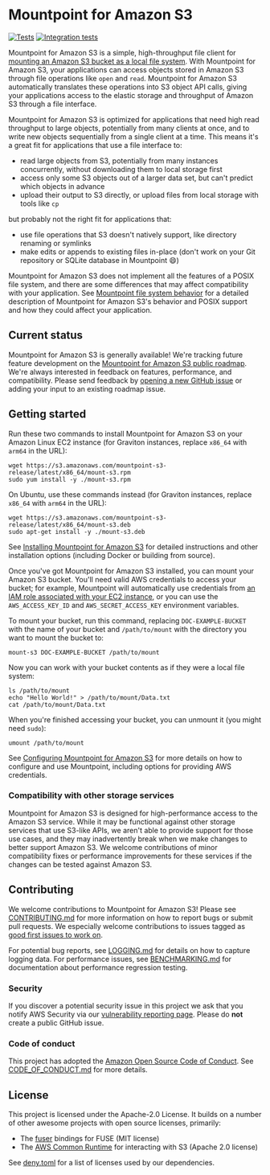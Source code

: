 # Mountpoint for Amazon S3

[![Tests](https://github.com/awslabs/mountpoint-s3/actions/workflows/tests.yml/badge.svg)](https://github.com/awslabs/mountpoint-s3/actions/workflows/tests.yml)
[![Integration tests](https://github.com/awslabs/mountpoint-s3/actions/workflows/integration_main.yml/badge.svg?branch=main)](https://github.com/awslabs/mountpoint-s3/actions/workflows/integration_main.yml)

Mountpoint for Amazon S3 is a simple, high-throughput file client for [mounting an Amazon S3 bucket as a local file system](https://aws.amazon.com/blogs/storage/the-inside-story-on-mountpoint-for-amazon-s3-a-high-performance-open-source-file-client/). With Mountpoint for Amazon S3, your applications can access objects stored in Amazon S3 through file operations like `open` and `read`. Mountpoint for Amazon S3 automatically translates these operations into S3 object API calls, giving your applications access to the elastic storage and throughput of Amazon S3 through a file interface.

Mountpoint for Amazon S3 is optimized for applications that need high read throughput to large objects, potentially from many clients at once, and to write new objects sequentially from a single client at a time. This means it's a great fit for applications that use a file interface to:
* read large objects from S3, potentially from many instances concurrently, without downloading them to local storage first
* access only some S3 objects out of a larger data set, but can't predict which objects in advance
* upload their output to S3 directly, or upload files from local storage with tools like `cp`

but probably not the right fit for applications that:
* use file operations that S3 doesn't natively support, like directory renaming or symlinks
* make edits or appends to existing files in-place (don't work on your Git repository or SQLite database in Mountpoint 😄)

Mountpoint for Amazon S3 does not implement all the features of a POSIX file system, and there are some differences that may affect compatibility with your application. See [Mountpoint file system behavior](doc/SEMANTICS.md) for a detailed description of Mountpoint for Amazon S3's behavior and POSIX support and how they could affect your application.

## Current status

Mountpoint for Amazon S3 is generally available! We're tracking future feature development on the [Mountpoint for Amazon S3 public roadmap](https://github.com/orgs/awslabs/projects/84). We're always interested in feedback on features, performance, and compatibility. Please send feedback by [opening a new GitHub issue](https://github.com/awslabs/mountpoint-s3/issues/new/choose) or adding your input to an existing roadmap issue.

## Getting started

Run these two commands to install Mountpoint for Amazon S3 on your Amazon Linux EC2 instance (for Graviton instances, replace `x86_64` with `arm64` in the URL):

    wget https://s3.amazonaws.com/mountpoint-s3-release/latest/x86_64/mount-s3.rpm
    sudo yum install -y ./mount-s3.rpm

On Ubuntu, use these commands instead (for Graviton instances, replace `x86_64` with `arm64` in the URL):

    wget https://s3.amazonaws.com/mountpoint-s3-release/latest/x86_64/mount-s3.deb
    sudo apt-get install -y ./mount-s3.deb

See [Installing Mountpoint for Amazon S3](doc/INSTALL.md) for detailed instructions and other installation options (including Docker or building from source).

Once you've got Mountpoint for Amazon S3 installed, you can mount your Amazon S3 bucket.
You'll need valid AWS credentials to access your bucket;
for example, Mountpoint will automatically use credentials from [an IAM role associated with your EC2 instance](https://docs.aws.amazon.com/AWSEC2/latest/UserGuide/iam-roles-for-amazon-ec2.html),
or you can use the `AWS_ACCESS_KEY_ID` and `AWS_SECRET_ACCESS_KEY` environment variables.

To mount your bucket, run this command,
replacing `DOC-EXAMPLE-BUCKET` with the name of your bucket
and `/path/to/mount` with the directory you want to mount the bucket to:

    mount-s3 DOC-EXAMPLE-BUCKET /path/to/mount

Now you can work with your bucket contents as if they were a local file system:

    ls /path/to/mount
    echo "Hello World!" > /path/to/mount/Data.txt
    cat /path/to/mount/Data.txt

When you're finished accessing your bucket, you can unmount it (you might need `sudo`):

    umount /path/to/mount

See [Configuring Mountpoint for Amazon S3](doc/CONFIGURATION.md) for more details on how to configure and use Mountpoint, including options for providing AWS credentials.

### Compatibility with other storage services

Mountpoint for Amazon S3 is designed for high-performance access to the Amazon S3 service. While it may be functional against other storage services that use S3-like APIs, we aren't able to provide support for those use cases, and they may inadvertently break when we make changes to better support Amazon S3. We welcome contributions of minor compatibility fixes or performance improvements for these services if the changes can be tested against Amazon S3.

## Contributing

We welcome contributions to Mountpoint for Amazon S3! Please see [CONTRIBUTING.md](doc/CONTRIBUTING.md) for more information on how to report bugs or submit pull requests. We especially welcome contributions to issues tagged as [good first issues to work on](https://github.com/awslabs/mountpoint-s3/issues?q=is%3Aissue+is%3Aopen+label%3A%22good+first+issue%22).

For potential bug reports, see [LOGGING.md](doc/LOGGING.md) for details on how to capture logging data.
For performance issues, see [BENCHMARKING.md](doc/BENCHMARKING.md) for documentation about performance regression testing.

### Security

If you discover a potential security issue in this project we ask that you notify AWS Security via our [vulnerability reporting page](http://aws.amazon.com/security/vulnerability-reporting/). Please do **not** create a public GitHub issue.

### Code of conduct

This project has adopted the [Amazon Open Source Code of Conduct](https://aws.github.io/code-of-conduct). See [CODE_OF_CONDUCT.md](doc/CODE_OF_CONDUCT.md) for more details.

## License

This project is licensed under the Apache-2.0 License. It builds on a number of other awesome projects with open source licenses, primarily:
* The [fuser](https://github.com/cberner/fuser) bindings for FUSE (MIT license)
* The [AWS Common Runtime](https://docs.aws.amazon.com/sdkref/latest/guide/common-runtime.html) for interacting with S3 (Apache 2.0 license)

See [deny.toml](deny.toml) for a list of licenses used by our dependencies.
